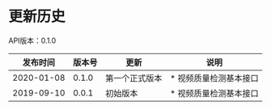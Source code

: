 # 更新历史 #
API版本：0.1.0

|发布时间|版本号|更新|说明|
|---|---|---|---|
|2020-01-08|0.1.0|第一个正式版本|* 视频质量检测基本接口|
|2019-09-10|0.0.1|初始版本|* 视频质量检测基本接口|


